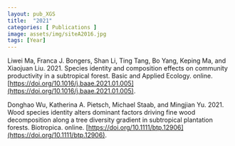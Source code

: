 ```yaml
---
layout: pub_XGS
title:  "2021"
categories: [ Publications ]
image: assets/img/siteA2016.jpg
tags: [Year]
---
```

Liwei Ma, Franca J. Bongers, Shan Li, Ting Tang, Bo Yang, Keping Ma, and Xiaojuan Liu. 2021. Species identity and composition effects on community productivity in a subtropical forest. Basic and Applied Ecology. online. [https://doi.org/10.1016/j.baae.2021.01.005](https://doi.org/10.1016/j.baae.2021.01.005).

Donghao Wu, Katherina A. Pietsch, Michael Staab, and Mingjian Yu. 2021. Wood species identity alters dominant factors driving fine wood decomposition along a tree diversity gradient in subtropical plantation forests. Biotropica. online. [https://doi.org/10.1111/btp.12906](https://doi.org/10.1111/btp.12906).

